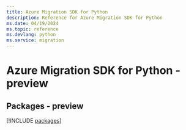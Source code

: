 ```yaml
---
title: Azure Migration SDK for Python
description: Reference for Azure Migration SDK for Python
ms.date: 04/19/2024
ms.topic: reference
ms.devlang: python
ms.service: migration
---
```

# Azure Migration SDK for Python - preview
## Packages - preview
[!INCLUDE [packages](migration-index.md)]